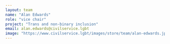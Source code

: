 ```yaml
---
layout: team
name: "Alan Edwards"
role: "vice chair"
project: "Trans and non-binary inclusion"
email: alan.edwards@civilservice.lgbt
image: "https://www.civilservice.lgbt/images/store/team/alan-edwards.jpeg"
---
```

